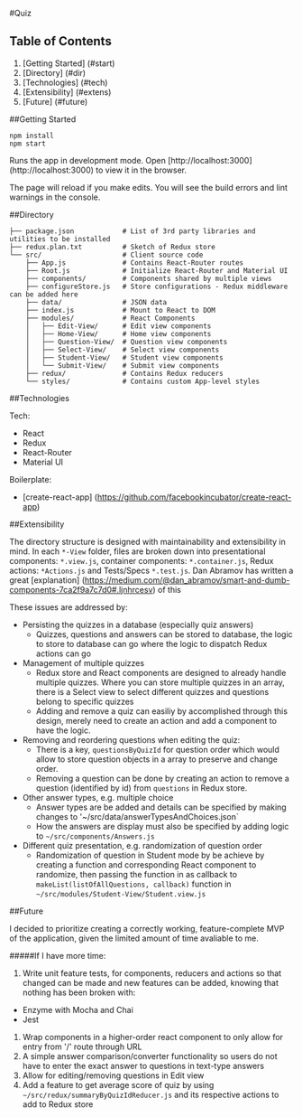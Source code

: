 #Quiz

## Table of Contents

1. [Getting Started] (#start)
1. [Directory] (#dir)
1. [Technologies] (#tech)
1. [Extensibility] (#extens)
1. [Future] (#future)
 
##<a id="start"></a>Getting Started

```
npm install
npm start
```

Runs the app in development mode.
Open [http://localhost:3000] (http://localhost:3000) to view it in the browser.

The page will reload if you make edits.
You will see the build errors and lint warnings in the console.


##<a id="dir"></a>Directory

```
├── package.json            # List of 3rd party libraries and utilities to be installed
├── redux.plan.txt          # Sketch of Redux store
└── src/                    # Client source code
    ├── App.js              # Contains React-Router routes
    ├── Root.js             # Initialize React-Router and Material UI
    ├── components/         # Components shared by multiple views
    ├── configureStore.js   # Store configurations - Redux middleware can be added here
    ├── data/               # JSON data
    ├── index.js            # Mount to React to DOM
    ├── modules/            # React Components
    │   ├── Edit-View/      # Edit view components
    │   ├── Home-View/      # Home view components
    │   ├── Question-View/  # Question view components
    │   ├── Select-View/    # Select view components
    │   ├── Student-View/   # Student view components
    │   └── Submit-View/    # Submit view components
    ├── redux/              # Contains Redux reducers
    └── styles/             # Contains custom App-level styles
```
##<a id="tech"></a>Technologies

Tech:

* React
* Redux
* React-Router
* Material UI

Boilerplate:

* [create-react-app] (https://github.com/facebookincubator/create-react-app)

##<a id="extens"></a>Extensibility

The directory structure is designed with maintainability and extensibility in mind. In each `*-View` folder, files are broken down into presentational components: `*.view.js`, container components: `*.container.js`, Redux actions: `*Actions.js` and Tests/Specs `*.test.js`. Dan Abramov has written a great [explanation] (https://medium.com/@dan_abramov/smart-and-dumb-components-7ca2f9a7c7d0#.ljnhrcesv) of this

These issues are addressed by:

* Persisting the quizzes in a database (especially quiz answers)
  * Quizzes, questions and answers can be stored to database, the logic to store to database can go where the logic to dispatch Redux actions can go
* Management of multiple quizzes
  * Redux store and React components are designed to already handle multiple quizzes. Where you can store multiple quizzes in an array, there is a Select view to select different quizzes and questions belong to specific quizzes
  * Adding and remove a quiz can easiliy by accomplished through this design, merely need to create an action and add a component to have the logic.
* Removing and reordering questions when editing the quiz:
  * There is a key, `questionsByQuizId` for question order which would allow to store question objects in a array to preserve and change order.
  * Removing a question can be done by creating an action to remove a question (identified by id) from `questions` in Redux store.
* Other answer types, e.g. multiple choice
  * Answer types are be added and details can be specified by making changes to '~/src/data/answerTypesAndChoices.json`
  * How the answers are display must also be specified by adding logic to `~/src/components/Answers.js`
* Different quiz presentation, e.g. randomization of question order
  * Randomization of question in Student mode by be achieve by creating a function and corresponding React component to randomize, then passing the function in as callback to `makeList(listOfAllQuestions, callback)` function in `~/src/modules/Student-View/Student.view.js`

##<a id="future"></a>Future

I decided to prioritize creating a correctly working, feature-complete MVP of the application, given the limited amount of time avaliable to me.

#####If I have more time:

1. Write unit feature tests, for components, reducers and actions so that changed can be made and new features can be added, knowing that nothing has been broken with:
  * Enzyme with Mocha and Chai
  * Jest
1. Wrap components in a higher-order react component to only allow for entry from '/' route through URL
1. A simple answer comparison/converter functionality so users do not have to enter the exact answer to questions in text-type answers
1. Allow for editing/removing questions in Edit view
1. Add a feature to get average score of quiz by using `~/src/redux/summaryByQuizIdReducer.js` and its respective actions to add to Redux store
